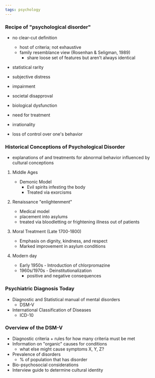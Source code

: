 ```yaml
---
tags: psychology
---
```


### Recipe of "psychological disorder"
- no clear-cut definition
	- host of criteria; not exhaustive
	- family resemblance view (Rosenhan & Seligman, 1989)
		- share loose set of features but aren't always identical

- statistical rarity
- subjective distress
- impairment
- societal disapproval
- biological dysfunction
- need for treatment
- irrationality
- loss of control over one's behavior

### Historical Conceptions of Psychological Disorder
- explanations of and treatments for abnormal behavior influenced by cultural conceptions 

1. Middle Ages
	- Demonic Model
		- Evil spirits infesting the body
		- Treated via exorcisms

2. Renaissance "enlightenment"
	-  Medical model
	-  placement into asylums
	-  treated via bloodletting or frightening illness out of patients

3. Moral Treatment (Late 1700-1800)
	- Emphasis on dignity, kindness, and respect
	- Marked improvement in asylum conditions

4. Modern day
	- Early 1950s - Introduction of chlorpromazine
	- 1960s/1970s - Deinstitutionalization
		- positive and negative consequences

### Psychiatric Diagnosis Today
- Diagnostic and Statistical manual of mental disorders
	- DSM-V
- International Classification of Diseases
	- ICD-10

### Overview of the DSM-V
- Diagnostic criteria + rules for how many criteria must be met
- Information on "organic" causes for conditions
	- what else might cause symptoms X, Y, Z?
- Prevalence of disorders
	- % of population that has disorder
- Bio-psychosocial considerations 
- Interview guide to determine cultural identity